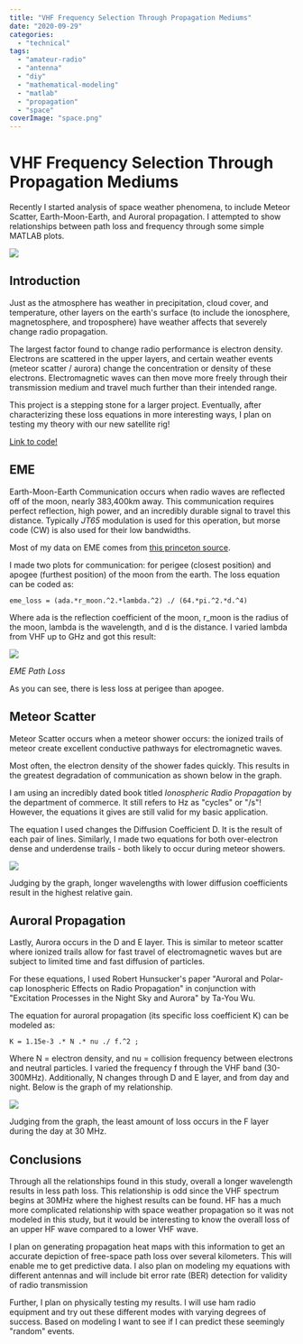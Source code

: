 ```yaml
---
title: "VHF Frequency Selection Through Propagation Mediums"
date: "2020-09-29"
categories:
  - "technical"
tags:
  - "amateur-radio"
  - "antenna"
  - "diy"
  - "mathematical-modeling"
  - "matlab"
  - "propagation"
  - "space"
coverImage: "space.png"
---
```

# VHF Frequency Selection Through Propagation Mediums

Recently I started analysis of space weather phenomena, to include Meteor Scatter, Earth-Moon-Earth, and Auroral propagation. I attempted to show relationships between path loss and frequency through some simple MATLAB plots.

![](https://n2wu.files.wordpress.com/2020/09/space.png?w=706)

## Introduction

Just as the atmosphere has weather in precipitation, cloud cover, and temperature, other layers on the earth's surface (to include the ionosphere, magnetosphere, and troposphere) have weather affects that severely change radio propagation.

The largest factor found to change radio performance is electron density. Electrons are scattered in the upper layers, and certain weather events (meteor scatter / aurora) change the concentration or density of these electrons. Electromagnetic waves can then move more freely through their transmission medium and travel much further than their intended range.

This project is a stepping stone for a larger project. Eventually, after characterizing these loss equations in more interesting ways, I plan on testing my theory with our new satellite rig!

[Link to code!](https://github.com/KE8JCT/Space_Modeling/blob/master/Space_Sim_24_SEP.m)

## EME

Earth-Moon-Earth Communication occurs when radio waves are reflected off of the moon, nearly 383,400km away. This communication requires perfect reflection, high power, and an incredibly durable signal to travel this distance. Typically _JT65_ modulation is used for this operation, but morse code (CW) is also used for their low bandwidths.

Most of my data on EME comes from [this princeton source](http://physics.princeton.edu/pulsar/K1JT/Hbk_2010_Ch30_EME.pdf).

I made two plots for communication: for perigee (closest position) and apogee (furthest position) of the moon from the earth. The loss equation can be coded as:

```
eme_loss = (ada.*r_moon.^2.*lambda.^2) ./ (64.*pi.^2.*d.^4)
```

Where ada is the reflection coefficient of the moon, r\_moon is the radius of the moon, lambda is the wavelength, and d is the distance. I varied lambda from VHF up to GHz and got this result:

![](https://n2wu.files.wordpress.com/2020/09/eme_pathloss.png?w=1024)

_EME Path Loss_

As you can see, there is less loss at perigee than apogee.

## Meteor Scatter

Meteor Scatter occurs when a meteor shower occurs: the ionized trails of meteor create excellent conductive pathways for electromagnetic waves.

Most often, the electron density of the shower fades quickly. This results in the greatest degradation of communication as shown below in the graph.

I am using an incredibly dated book titled _Ionospheric Radio Propagation_ by the department of commerce. It still refers to Hz as "cycles" or "/s"! However, the equations it gives are still valid for my basic application.

The equation I used changes the Diffusion Coefficient D. It is the result of each pair of lines. Similarly, I made two equations for both over-electron dense and underdense trails - both likely to occur during meteor showers.

![](https://n2wu.files.wordpress.com/2020/09/gain.png?w=1024)

Judging by the graph, longer wavelengths with lower diffusion coefficients result in the highest relative gain.

## Auroral Propagation

Lastly, Aurora occurs in the D and E layer. This is similar to meteor scatter where ionized trails allow for fast travel of electromagnetic waves but are subject to limited time and fast diffusion of particles.

For these equations, I used Robert Hunsucker's paper "Auroral and Polar-cap Ionospheric Effects on Radio Propagation" in conjunction with "Excitation Processes in the Night Sky and Aurora" by Ta-You Wu.

The equation for auroral propagation (its specific loss coefficient K) can be modeled as:

```
K = 1.15e-3 .* N .* nu ./ f.^2 ;
```

Where N = electron density, and nu = collision frequency between electrons and neutral particles. I varied the frequency f through the VHF band (30-300MHz). Additionally, N changes through D and E layer, and from day and night. Below is the graph of my relationship.

![](https://n2wu.files.wordpress.com/2020/09/aurora_loss.png?w=1024)

Judging from the graph, the least amount of loss occurs in the F layer during the day at 30 MHz.

## Conclusions

Through all the relationships found in this study, overall a longer wavelength results in less path loss. This relationship is odd since the VHF spectrum begins at 30MHz where the highest results can be found. HF has a much more complicated relationship with space weather propagation so it was not modeled in this study, but it would be interesting to know the overall loss of an upper HF wave compared to a lower VHF wave.

I plan on generating propagation heat maps with this information to get an accurate depiction of free-space path loss over several kilometers. This will enable me to get predictive data. I also plan on modeling my equations with different antennas and will include bit error rate (BER) detection for validity of radio transmission

Further, I plan on physically testing my results. I will use ham radio equipment and try out these different modes with varying degrees of success. Based on modeling I want to see if I can predict these seemingly "random" events.
